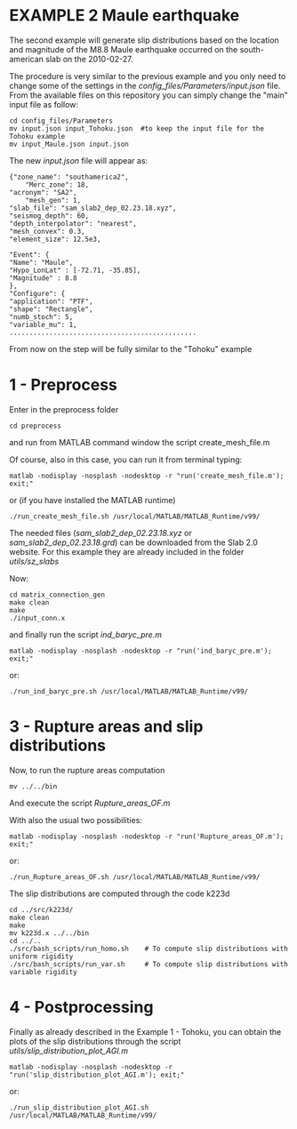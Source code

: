 # EXAMPLE 2 Maule earthquake

The second example will generate slip distributions based on the location and magnitude of the M8.8 Maule earthquake occurred on the south-american slab on the 2010-02-27.

The procedure is very similar to the previous example and you only need to change some of the settings in the *config_files/Parameters/input.json* file.
From the available files on this repository you can simply change the "main" input file as follow:

    cd config_files/Parameters
    mv input.json input_Tohoku.json  #to keep the input file for the Tohoku example
    mv input_Maule.json input.json
    
The new *input.json* file will appear as:

    {"zone_name": "southamerica2",
        "Merc_zone": 18,
    "acronym": "SA2",
        "mesh_gen": 1,
    "slab_file": "sam_slab2_dep_02.23.18.xyz",
    "seismog_depth": 60,
    "depth_interpolator": "nearest",
    "mesh_convex": 0.3,
    "element_size": 12.5e3,

    "Event": {
    "Name": "Maule",
    "Hypo_LonLat" : [-72.71, -35.85],
    "Magnitude" : 8.8
    },
    "Configure": {
    "application": "PTF",
    "shape": "Rectangle",
    "numb_stoch": 5,
    "variable_mu": 1,
    ...............................................
    
From now on the step will be fully similar to the "Tohoku" example

#  1 - Preprocess

Enter in the preprocess folder

    cd preprocess

and run from MATLAB command window the script create_mesh_file.m

Of course, also in this case, you can run it from terminal typing:

    matlab -nodisplay -nosplash -nodesktop -r "run('create_mesh_file.m'); exit;"

or (if you have installed the MATLAB runtime)

    ./run_create_mesh_file.sh /usr/local/MATLAB/MATLAB_Runtime/v99/
    
The needed files (*sam_slab2_dep_02.23.18.xyz* or *sam_slab2_dep_02.23.18.grd*) can be downloaded from the Slab 2.0 website. For this example they are already included in the folder *utils/sz_slabs*

Now:

    cd matrix_connection_gen
    make clean
    make
    ./input_conn.x
    
and finally run the script *ind_baryc_pre.m*

    matlab -nodisplay -nosplash -nodesktop -r "run('ind_baryc_pre.m'); exit;"
    
or:

    ./run_ind_baryc_pre.sh /usr/local/MATLAB/MATLAB_Runtime/v99/
    
# 3 - Rupture areas and slip distributions

Now, to run the rupture areas computation

    mv ../../bin
    
And execute the script *Rupture_areas_OF.m*

With also the usual two possibilities:

    matlab -nodisplay -nosplash -nodesktop -r "run('Rupture_areas_OF.m'); exit;"
    
or:

    ./run_Rupture_areas_OF.sh /usr/local/MATLAB/MATLAB_Runtime/v99/
    
The slip distributions are computed through the code k223d

    cd ../src/k223d/
    make clean
    make
    mv k223d.x ../../bin
    cd ../..
    ./src/bash_scripts/run_homo.sh    # To compute slip distributions with uniform rigidity
    ./src/bash_scripts/run_var.sh     # To compute slip distributions with variable rigidity
    
    
# 4 - Postprocessing

Finally as already described in the Example 1 - Tohoku, you can obtain the plots of the slip distributions through the script *utils/slip_distribution_plot_AGI.m* 

    matlab -nodisplay -nosplash -nodesktop -r "run('slip_distribution_plot_AGI.m'); exit;" 

or:

    ./run_slip_distribution_plot_AGI.sh /usr/local/MATLAB/MATLAB_Runtime/v99/
    
   
